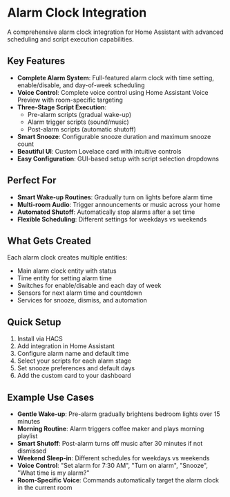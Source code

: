 # Alarm Clock Integration

A comprehensive alarm clock integration for Home Assistant with advanced scheduling and script execution capabilities.

## Key Features

- **Complete Alarm System**: Full-featured alarm clock with time setting, enable/disable, and day-of-week scheduling
- **Voice Control**: Complete voice control using Home Assistant Voice Preview with room-specific targeting
- **Three-Stage Script Execution**: 
  - Pre-alarm scripts (gradual wake-up)
  - Alarm trigger scripts (sound/music)
  - Post-alarm scripts (automatic shutoff)
- **Smart Snooze**: Configurable snooze duration and maximum snooze count
- **Beautiful UI**: Custom Lovelace card with intuitive controls
- **Easy Configuration**: GUI-based setup with script selection dropdowns

## Perfect For

- **Smart Wake-up Routines**: Gradually turn on lights before alarm time
- **Multi-room Audio**: Trigger announcements or music across your home
- **Automated Shutoff**: Automatically stop alarms after a set time
- **Flexible Scheduling**: Different settings for weekdays vs weekends

## What Gets Created

Each alarm clock creates multiple entities:
- Main alarm clock entity with status
- Time entity for setting alarm time
- Switches for enable/disable and each day of week
- Sensors for next alarm time and countdown
- Services for snooze, dismiss, and automation

## Quick Setup

1. Install via HACS
2. Add integration in Home Assistant
3. Configure alarm name and default time
4. Select your scripts for each alarm stage
5. Set snooze preferences and default days
6. Add the custom card to your dashboard

## Example Use Cases

- **Gentle Wake-up**: Pre-alarm gradually brightens bedroom lights over 15 minutes
- **Morning Routine**: Alarm triggers coffee maker and plays morning playlist
- **Smart Shutoff**: Post-alarm turns off music after 30 minutes if not dismissed
- **Weekend Sleep-in**: Different schedules for weekdays vs weekends
- **Voice Control**: "Set alarm for 7:30 AM", "Turn on alarm", "Snooze", "What time is my alarm?"
- **Room-Specific Voice**: Commands automatically target the alarm clock in the current room
